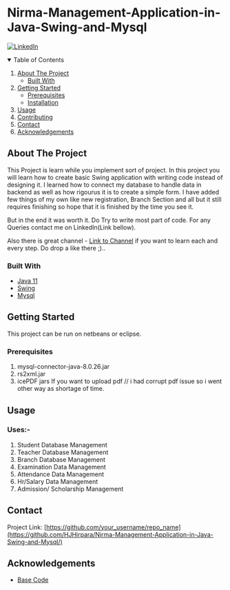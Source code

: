 # Nirma-Management-Application-in-Java-Swing-and-Mysql

[![LinkedIn][linkedin-shield]][linkedin-url]



<!-- PROJECT LOGO -->
<!-- <br />
<p align="center">
  <a href="https://github.com/othneildrew/Best-README-Template">
    <img src="images/logo.png" alt="Logo" width="80" height="80">
  </a>

  <h3 align="center">Best-README-Template</h3>

  <p align="center">
    An awesome README template to jumpstart your projects!
    <br />
    <a href="https://github.com/othneildrew/Best-README-Template"><strong>Explore the docs »</strong></a>
    <br />
    <br />
    <a href="https://github.com/othneildrew/Best-README-Template">View Demo</a>
    ·
    <a href="https://github.com/othneildrew/Best-README-Template/issues">Report Bug</a>
    ·
    <a href="https://github.com/othneildrew/Best-README-Template/issues">Request Feature</a>
  </p>
</p> -->



<!-- TABLE OF CONTENTS -->
<details open="open">
  <summary>Table of Contents</summary>
  <ol>
    <li>
      <a href="#about-the-project">About The Project</a>
      <ul>
        <li><a href="#built-with">Built With</a></li>
      </ul>
    </li>
    <li>
      <a href="#getting-started">Getting Started</a>
      <ul>
        <li><a href="#prerequisites">Prerequisites</a></li>
        <li><a href="#installation">Installation</a></li>
      </ul>
    </li>
    <li><a href="#usage">Usage</a></li>
<!--     <li><a href="#roadmap">Roadmap</a></li> -->
    <li><a href="#contributing">Contributing</a></li>
<!--     <li><a href="#license">License</a></li> -->
    <li><a href="#contact">Contact</a></li>
    <li><a href="#acknowledgements">Acknowledgements</a></li>
  </ol>
</details>



<!-- ABOUT THE PROJECT -->
## About The Project

This Project is learn while you implement sort of project. In this project you will learn how to create basic Swing application with writing code instead of designing it. I learned how to connect my database to handle data in backend as well as how rigourus it is to create a simple form. I have added few things of my own like new registration, Branch Section and all but it still requires finishing so hope that it is finished by the time you see it.

But in the end it was worth it. Do Try to write most part of code. For any Queries contact me on LinkedIn(Link bellow). 

Also there is great channel - [Link to Channel](https://www.youtube.com/watch?v=SKRY0-90dfw) if you want to learn each and every step. Do drop a like there ;)..
### Built With

* [Java 11](https://www.oracle.com/in/java)
* [Swing](https://www.oracle.com/technical-resources/articles/javase/swingappfr.html)
* [Mysql](https://www.mysql.com/)

<!-- GETTING STARTED -->
## Getting Started

This project can be run on netbeans or eclipse.

### Prerequisites

1) mysql-connector-java-8.0.26.jar
2) rs2xml.jar
3) icePDF jars If you want to upload pdf // i had corrupt pdf issue so i went other way as shortage of time.
<!-- This is an example of how to list things you need to use the software and how to install them.
* npm
  ```sh
  npm install npm@latest -g
  ``` -->

<!-- ### Installation

1. Get a free API Key at [https://example.com](https://example.com)
2. Clone the repo
   ```sh
   git clone https://github.com/your_username_/Project-Name.git
   ```
3. Install NPM packages
   ```sh
   npm install
   ```
4. Enter your API in `config.js`
   ```JS
   const API_KEY = 'ENTER YOUR API';
   ``` -->



<!-- USAGE EXAMPLES -->
## Usage

### Uses:-
1) Student Database Management
2) Teacher Database Management
3) Branch Database Management
4) Examination Data Management
5) Attendance Data Management
6) Hr/Salary Data Management
7) Admission/ Scholarship Management



<!-- ROADMAP
## Roadmap

See the [open issues](https://github.com/othneildrew/Best-README-Template/issues) for a list of proposed features (and known issues).
 -->
<!-- CONTACT -->
## Contact

Project Link: [https://github.com/your_username/repo_name](https://github.com/HJHirpara/Nirma-Management-Application-in-Java-Swing-and-Mysql/)



<!-- MARKDOWN LINKS & IMAGES -->
<!-- https://www.markdownguide.org/basic-syntax/#reference-style-links -->

[linkedin-shield]: https://img.shields.io/badge/-LinkedIn-black.svg?style=for-the-badge&logo=linkedin&colorB=555
[linkedin-url]: https://www.linkedin.com/in/harshaljhirpara/

<!-- ACKNOWLEDGEMENTS -->
## Acknowledgements
* [Base Code](https://github.com/kunaltyagi9)
